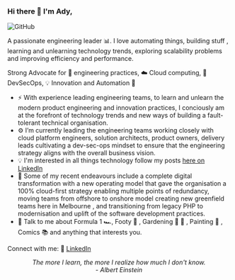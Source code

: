 ### Hi there 👋 I'm Ady,

![GitHub](https://img.shields.io/github/license/adykalra/adykalra?style=flat)

A passionate engineering leader :bar_chart:. I love automating things, building stuff , learning and unlearning technology trends, exploring scalability problems and improving efficiency and performance. 

Strong Advocate for 📜 engineering practices, :cloud: Cloud computing, 🚀 DevSecOps, 💡 Innovation and Automation :robot:

- ⚡ With experience leading engineering teams, to learn and unlearn the modern product engineering and innovation practices, I conciously am at the forefront of technology trends and new ways of building a fault-tolerant technical organisation. 
- ⚙️ I’m currently leading the engineering teams working closely with cloud platform engineers, solution architects, product owners, delivery leads cultivating a dev-sec-ops mindset to ensure that the engineering strategy aligns with the overall business vision.
- :bulb: I'm interested in all things technology follow my posts [here on LinkedIn](https://www.linkedin.com/in/adykalra/detail/recent-activity/shares/)
- 🌱 Some of my recent endeavours include a complete digital transformation with a new operating model that gave the organisation a 100% cloud-first strategy enabling multiple points of redundancy, moving teams from offshore to onshore model creating new greenfield teams here in Melbourne , and transitioning from legacy PHP to modernisation and uplift of the software development practices. 
- 💬 Talk to me about Formula 1 :racing_car:, Footy 🏉 , Gardening 🌻 🌼 , Painting 🎨 , Comics 📚 and anything that interests you.

Connect with me: 🔗 [LinkedIn](https://www.linkedin.com/in/adykalra/)

<p align="center">
   <i>The more I learn, the more I realize how much I don't know.</i>
   <br>
   <i>- Albert Einstein</i>
</p>  


<!--
**AdyKalra/AdyKalra** is a ✨ _special_ ✨ repository because its `README.md` (this file) appears on your GitHub profile.
